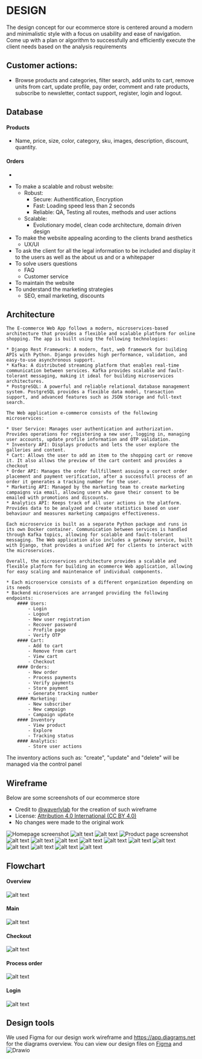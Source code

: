 # DESIGN
The design concept for our ecommerce store is centered around a modern and minimalistic style with a focus on usability and ease of navigation.
Come up with a plan or algorithm to successfully and efficiently execute the client needs based on the analysis requirements


## Customer actions:

*    Browse products and categories, filter search, add units to cart, remove units from cart, update profile, pay order, comment and rate products, subscribe to newsletter, contact support, register, login and logout.


## Database

#### Products

*    Name, price, size, color, category, sku, images, description, discount, quantity.

#### Orders

*   


+ To make a scalable and robust website:
    + Robust:
        * Secure: Authentification, Encryption
        * Fast: Loading speed less than 2 seconds
        * Reliable: QA, Testing all routes, methods and user actions
    + Scalable:
        * Evolutionary model, clean code architecture, domain driven design 
+ To make the website appealing acording to the clients brand aesthetics
    * UX/UI
+ To ask the client for all the legal information to be included and display it to the users as well as the about us and or a whitepaper
+ To solve users questions
    * FAQ
    * Customer service
+ To maintain the website
+ To understand the marketing strategies
    * SEO, email marketing, discounts



## Architecture
    The E-commerce Web App follows a modern, microservices-based architecture that provides a flexible and scalable platform for online shopping. The app is built using the following technologies:

    * Django Rest Framework: A modern, fast, web framework for building APIs with Python. Django provides high performance, validation, and easy-to-use asynchronous support.
    * Kafka: A distributed streaming platform that enables real-time communication between services. Kafka provides scalable and fault-tolerant messaging, making it ideal for building microservices architectures.
    * PostgreSQL: A powerful and reliable relational database management system. PostgreSQL provides a flexible data model, transaction support, and advanced features such as JSON storage and full-text search.

    The Web application e-commerce consists of the following microservices:

    * User Service: Manages user authentication and authorization. Provides operations for registering a new user, logging in, managing user accounts, update profile information and OTP validation.
    * Inventory API: Displays products and lets the user explore the galleries and content.
    * Cart: Allows the user to add an item to the shopping cart or remove it. It also allows the preview of the cart content and provides a checkout
    * Order API: Manages the order fullfillment assuing a correct order placement and payment verification, after a successfull process of an order it generates a tracking number for the user.
    * Marketing API: Managed by the marketing team to create marketing campaigns via email, allowing users who gave their consent to be emailed with promotions and discounts. 
    * Analytics API: Keeps track of all user actions in the platform. Provides data to be analyzed and create statistics based on user behaviour and measures marketing campaigns effectiveness.

    Each microservice is built as a separate Python package and runs in its own Docker container. Communication between services is handled through Kafka topics, allowing for scalable and fault-tolerant messaging. The Web application also includes a gateway service, built with Django, that provides a unified API for clients to interact with the microservices.

    Overall, the microservices architecture provides a scalable and flexible platform for building an ecommerce Web application, allowing for easy scaling and maintenance of individual components.

    * Each microservice consists of a different organization depending on its needs
    * Backend microservices are arranged providing the following endpoints:
        #### Users:
            - Login
            - Logout
            - New user registration
            - Recover password
            - Profile page
            - Verify OTP
        #### Cart:
            - Add to cart
            - Remove from cart
            - View cart
            - Checkout
        #### Orders:
            - New order
            - Process payments
            - Verify payments
            - Store payment
            - Generate tracking number
        #### Marketing:
            - New subscriber
            - New campaign
            - Campaign update
        #### Inventory
            - View product
            - Explore
            - Tracking status
        #### Analytics:
            - Store user actions

The inventory actions such as: "create", "update" and "delete" will be managed via the control panel

## Wireframe
Below are some screenshots of our ecommerce store
- Credit to [@waverlylab](https://www.figma.com/@waverlylab) for the creation of such wireframe
- License: [Attribution 4.0 International (CC BY 4.0)](https://creativecommons.org/licenses/by/4.0/)
- No changes were made to the original work

![Homepage screenshot](https://github.com/RomanW05/ecommerce/blob/main/blob/wireframe/wireframe-01.png?raw=true)
![alt text](https://github.com/RomanW05/ecommerce/blob/main/blob/wireframe/wireframe-02.png?raw=true)
![alt text](https://github.com/RomanW05/ecommerce/blob/main/blob/wireframe/wireframe-03.png?raw=true)
![Product page screenshot](https://github.com/RomanW05/ecommerce/blob/main/blob/wireframe/wireframe-04.png?raw=true)
![alt text](https://github.com/RomanW05/ecommerce/blob/main/blob/wireframe/wireframe-05.png?raw=true)
![alt text](https://github.com/RomanW05/ecommerce/blob/main/blob/wireframe/wireframe-06.png?raw=true)
![alt text](https://github.com/RomanW05/ecommerce/blob/main/blob/wireframe/wireframe-07.png?raw=true)
![alt text](https://github.com/RomanW05/ecommerce/blob/main/blob/wireframe/wireframe-08.png?raw=true)
![alt text](https://github.com/RomanW05/ecommerce/blob/main/blob/wireframe/wireframe-09.png?raw=true)
![alt text](https://github.com/RomanW05/ecommerce/blob/main/blob/wireframe/wireframe-10.png?raw=true)
![alt text](https://github.com/RomanW05/ecommerce/blob/main/blob/wireframe/wireframe-11.png?raw=true)
![alt text](https://github.com/RomanW05/ecommerce/blob/main/blob/wireframe/wireframe-12.png?raw=true)
![alt text](https://github.com/RomanW05/ecommerce/blob/main/blob/wireframe/wireframe-13.png?raw=true)
![alt text](https://github.com/RomanW05/ecommerce/blob/main/blob/wireframe/wireframe-14.png?raw=true)
![alt text](https://github.com/RomanW05/ecommerce/blob/main/blob/wireframe/wireframe-15.png?raw=true)





## Flowchart

#### Overview
![alt text](https://github.com/RomanW05/ecommerce/blob/main/blob/Overview.png?raw=true)
#### Main
![alt text](https://github.com/RomanW05/ecommerce/blob/main/blob/main_flowchart.png?raw=true)
#### Checkout
![alt text](https://github.com/RomanW05/ecommerce/blob/main/blob/checkout_flowchart.png?raw=true)
#### Process order
![alt text](https://github.com/RomanW05/ecommerce/blob/main/blob/process_order_flowchart.png?raw=true)
#### Login
![alt text](https://github.com/RomanW05/ecommerce/blob/main/blob/login_flowchart.png?raw=true)


## Design tools
We used Figma for our design work wireframe and https://app.diagrams.net for the diagrams overview. You can view our design files on [Figma](https://www.figma.com/community/file/966016571279781800) and ![Drawio](https://github.com/RomanW05/ecommerce/blob/main/blob/Overview.drawio)